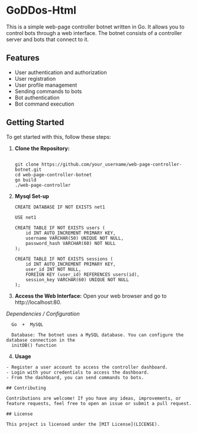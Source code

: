 # GoDDos-Html

This is a simple web-page controller botnet written in Go. It allows you to control bots through a web interface. The botnet consists of a controller server and bots that connect to it.

## Features

- User authentication and authorization
- User registration
- User profile management
- Sending commands to bots
- Bot authentication
- Bot command execution

## Getting Started

To get started with this, follow these steps:

1. **Clone the Repository:**
   ```
   
   git clone https://github.com/your_username/web-page-controller-botnet.git
   cd web-page-controller-botnet
   go build
   ./web-page-controller
   ```
2. **Mysql Set-up**
   ```
   CREATE DATABASE IF NOT EXISTS net1

   USE net1
   
   CREATE TABLE IF NOT EXISTS users (
       id INT AUTO_INCREMENT PRIMARY KEY,
       username VARCHAR(50) UNIQUE NOT NULL,
       password_hash VARCHAR(60) NOT NULL
   );
   
   CREATE TABLE IF NOT EXISTS sessions (
       id INT AUTO_INCREMENT PRIMARY KEY,
       user_id INT NOT NULL,
       FOREIGN KEY (user_id) REFERENCES users(id),
       session_key VARCHAR(60) UNIQUE NOT NULL
   );
   
   ```

3. **Access the Web Interface:**
Open your web browser and go to http://localhost:80.

*Dependencies / Configuration*
    

  ```
    Go  +  MySQL

    Database: The botnet uses a MySQL database. You can configure the database connection in the 
    initDB() function

  ```

4. **Usage**
```
- Register a user account to access the controller dashboard.
- Login with your credentials to access the dashboard.
- From the dashboard, you can send commands to bots.
```

```
## Contributing

Contributions are welcome! If you have any ideas, improvements, or feature requests, feel free to open an issue or submit a pull request.

## License

This project is licensed under the [MIT License](LICENSE).
```




